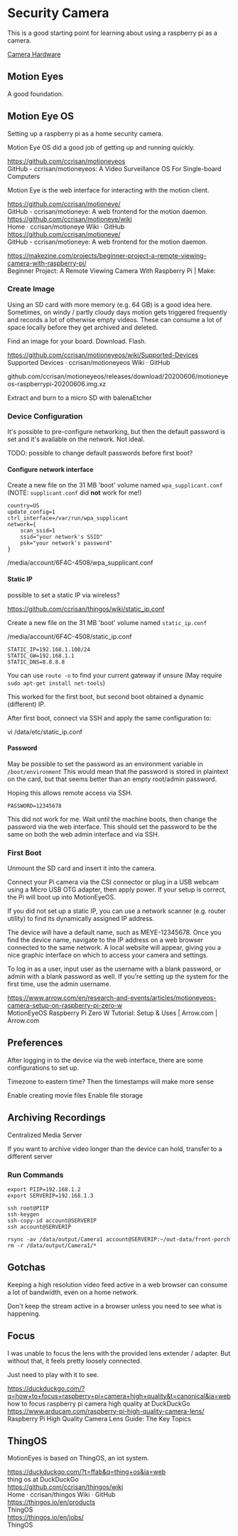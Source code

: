 # Security Camera

This is a good starting point for learning about using a raspberry pi as a camera. 

[Camera Hardware](../hardware/camera.md)

## Motion Eyes

A good foundation.

## Motion Eye OS

Setting up a raspberry pi as a home security camera. 

Motion Eye OS did a good job of getting up and running quickly. 

https://github.com/ccrisan/motioneyeos  
GitHub - ccrisan/motioneyeos: A Video Surveillance OS For Single-board Computers  

Motion Eye is the web interface for interacting with the motion client. 

https://github.com/ccrisan/motioneye/  
GitHub - ccrisan/motioneye: A web frontend for the motion daemon.  
https://github.com/ccrisan/motioneye/wiki  
Home · ccrisan/motioneye Wiki · GitHub  
https://github.com/ccrisan/motioneye/  
GitHub - ccrisan/motioneye: A web frontend for the motion daemon.  

https://makezine.com/projects/beginner-project-a-remote-viewing-camera-with-raspberry-pi/  
Beginner Project: A Remote Viewing Camera With Raspberry Pi | Make:  


### Create Image

Using an SD card with more memory (e.g. 64 GB) is a good idea here. Sometimes, on windy / partly cloudy days motion gets triggered frequently and records a lot of otherwise empty videos. These can consume a lot of space locally before they get archived and deleted. 

Find an image for your board. Download. Flash. 

https://github.com/ccrisan/motioneyeos/wiki/Supported-Devices  
Supported Devices · ccrisan/motioneyeos Wiki · GitHub  

github.com/ccrisan/motioneyeos/releases/download/20200606/motioneyeos-raspberrypi-20200606.img.xz

Extract and burn to a micro SD with balenaEtcher

### Device Configuration

It's possible to pre-configure networking, but then the default password is set and it's available on the network. Not ideal. 

TODO: 
possible to change default passwords before first boot? 


#### Configure network interface

Create a new file on the 31 MB 'boot' volume named `wpa_supplicant.conf`
(NOTE: `supplicant.conf` did **not** work for me!)

```
country=US
update_config=1
ctrl_interface=/var/run/wpa_supplicant
network={
    scan_ssid=1
    ssid="your network's SSID"
    psk="your network's password"
}
```

/media/account/6F4C-4508/wpa_supplicant.conf


#### Static IP

possible to set a static IP via wireless?

https://github.com/ccrisan/thingos/wiki/static_ip.conf

Create a new file on the 31 MB 'boot' volume named `static_ip.conf`

/media/account/6F4C-4508/static_ip.conf

```
STATIC_IP=192.168.1.100/24
STATIC_GW=192.168.1.1
STATIC_DNS=8.8.8.8
```

You can use `route -n` to find your current gateway if unsure (May require `sudo apt-get install net-tools`)

This worked for the first boot, but second boot obtained a dynamic (different) IP.

After first boot, connect via SSH and apply the same configuration to:

vi /data/etc/static_ip.conf

#### Password

May be possible to set the password as an environment variable in `/boot/environment`
This would mean that the password is stored in plaintext on the card, but that seems better than an empty root/admin password. 

Hoping this allows remote access via SSH. 

```
PASSWORD=12345678
```

This did not work for me. Wait until the machine boots, then change the password via the web interface. This should set the password to be the same on both the web admin interface and via SSH. 

### First Boot

Unmount the SD card and insert it into the camera. 

Connect your Pi camera via the CSI connector or plug in a USB webcam using a Micro USB OTG adapter, then apply power. If your setup is correct, the Pi will boot up into MotionEyeOS.

If you did not set up a static IP, you can use a network scanner (e.g. router utility) to find its dynamically assigned IP address.

The device will have a default name, such as MEYE-12345678. Once you find the device name, navigate to the IP address on a web browser connected to the same network. A local website will appear, giving you a nice graphic interface on which to access your camera and settings.

To log in as a user, input user as the username with a blank password, or admin with a blank password as well. If you're setting up the system for the first time, use the admin username.

https://www.arrow.com/en/research-and-events/articles/motioneyeos-camera-setup-on-raspberry-pi-zero-w  
MotionEyeOS Raspberry Pi Zero W Tutorial: Setup & Uses | Arrow.com | Arrow.com  

## Preferences

After logging in to the device via the web interface, there are some configurations to set up. 

Timezone to eastern time? Then the timestamps will make more sense

Enable creating movie files
Enable file storage

## Archiving Recordings

Centralized Media Server

If you want to archive video longer than the device can hold, transfer to a different server


### Run Commands

```
export PIIP=192.168.1.2
export SERVERIP=192.168.1.3

ssh root@PIIP
ssh-keygen
ssh-copy-id account@SERVERIP
ssh account@SERVERIP
```

```
rsync -av /data/output/Camera1 account@SERVERIP:~/out-data/front-porch
rm -r /data/output/Camera1/*
```


## Gotchas

Keeping a high resolution video feed active in a web browser can consume a lot of bandwidth, even on a home network. 

Don't keep the stream active in a browser unless you need to see what is happening. 

## Focus

I was unable to focus the lens with the provided lens extender / adapter. 
But without that, it feels pretty loosely connected. 

Just need to play with it to see. 

https://duckduckgo.com/?q=how+to+focus+raspberry+pi+camera+high+quality&t=canonical&ia=web  
how to focus raspberry pi camera high quality at DuckDuckGo  
https://www.arducam.com/raspberry-pi-high-quality-camera-lens/  
Raspberry Pi High Quality Camera Lens Guide: The Key Topics  

## ThingOS

MotionEyes is based on ThingOS, an iot system.

https://duckduckgo.com/?t=ffab&q=thing+os&ia=web  
thing os at DuckDuckGo  
https://github.com/ccrisan/thingos/wiki  
Home · ccrisan/thingos Wiki · GitHub  
https://thingos.io/en/products  
ThingOS  
https://thingos.io/en/jobs/  
ThingOS  



